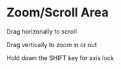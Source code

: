 # Zoom/Scroll Area
Drag horizonally to scroll

Drag vertically to zoom in or out

Hold down the SHIFT key for axis lock
